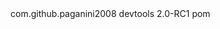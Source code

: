 <dependency>
    <groupId>com.github.paganini2008</groupId>
    <artifactId>devtools</artifactId>
    <version>2.0-RC1</version>
    <type>pom</type>
</dependency>
